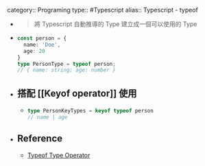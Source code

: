 category:: Programing
type:: #Typescript
alias:: Typescript - typeof

- > 將 Typescript 自動推導的 Type 建立成一個可以使用的 Type
- ```typescript
  const person = {
    name: 'Doe',
    age: 20
  }
  type PersonType = typeof person;
  // { name: string; age: number }
  ```
- ## 搭配 [[Keyof operator]] 使用
	- ```typescript
	  type PersonKeyTypes = keyof typeof person
	  // name | age
	  ```
- ## Reference
	- [Typeof Type Operator](https://www.typescriptlang.org/docs/handbook/2/typeof-types.html)